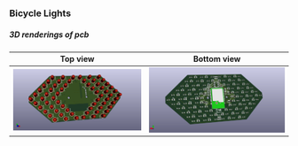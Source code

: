 ### Bicycle Lights

##### 3D renderings of pcb

Top view | Bottom view
------------ | -------------
![Alt text](project/kicad/renderings/bl_top.png?raw=true "top view") | ![Alt text](project/kicad/renderings/bl_bottom.png?raw=true "bottom view")